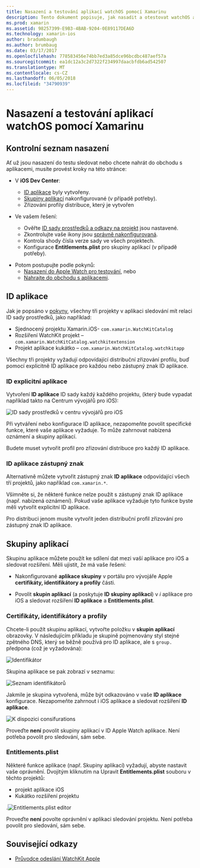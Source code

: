 ```yaml
---
title: Nasazení a testování aplikací watchOS pomocí Xamarinu
description: Tento dokument popisuje, jak nasadit a otestovat watchOS aplikace vytvořené s funkcí Xamarin. Ho kontrolní seznam nasazení poskytuje, popisuje explicitní a zástupný znak app ID a se podíváme na skupiny aplikací.
ms.prod: xamarin
ms.assetid: 98257399-E9B3-4BAB-9204-0E89117DEA6D
ms.technology: xamarin-ios
author: bradumbaugh
ms.author: brumbaug
ms.date: 03/17/2017
ms.openlocfilehash: 778583456e74bb7ed3a85dce96bcdbc487aef57a
ms.sourcegitcommit: ea1dc12a3c2d7322f234997daacbfdb6ad542507
ms.translationtype: MT
ms.contentlocale: cs-CZ
ms.lasthandoff: 06/05/2018
ms.locfileid: "34790939"
---
```

# <a name="deploying-and-testing-watchos-apps-with-xamarin"></a>Nasazení a testování aplikací watchOS pomocí Xamarinu

## <a name="deployment-checklist"></a>Kontrolní seznam nasazení

Ať už jsou nasazení do testu sledovat nebo chcete nahrát do obchodu s aplikacemi, musíte provést kroky na této stránce:

- V **iOS Dev Center**:
  - [ID aplikace](#App_IDs) byly vytvořeny.
  - [Skupiny aplikací](#App_Groups) nakonfigurované (v případě potřeby).
  - Zřizování profily distribuce, který je vytvořen

- Ve vašem řešení:

  - Ověřte [ID sady prostředků a odkazy na projekt](~/ios/watchos/get-started/installation.md) jsou nastavené.
  - Zkontrolujte vaše ikony jsou [správně nakonfigurovaná](~/ios/watchos/app-fundamentals/icons.md).
  - Kontrola shody čísla verze sady ve všech projektech.
  - Konfigurace **Entitlements.plist** pro skupiny aplikací (v případě potřeby).

* Potom postupujte podle pokynů:
  - [Nasazení do Apple Watch pro testování](~/ios/watchos/deploy-test/device.md), nebo
  - [Nahrajte do obchodu s aplikacemi](~/ios/watchos/deploy-test/appstore.md).

<a name="App_IDs"/>

## <a name="app-ids"></a>ID aplikace

Jak je popsáno v [pokyny](~/ios/watchos/get-started/installation.md), všechny tři projekty v aplikaci sledování mít relaci ID sady prostředků, jako například:

- Sjednocený projektu Xamarin.iOS- `com.xamarin.WatchKitCatalog`
- Rozšíření WatchKit projekt – `com.xamarin.WatchKitCatalog.watchkitextension`
- Projekt aplikace kukátko – `com.xamarin.WatchKitCatalog.watchkitapp`

Všechny tři projekty vyžadují odpovídající distribuční zřizování profilu, buď pomocí explicitně ID aplikace pro každou nebo zástupný znak ID aplikace.

### <a name="explicit-app-ids"></a>ID explicitní aplikace

Vytvoření **ID aplikace** ID sady každý každého projektu, (který bude vypadat například takto na Centrum vývojářů pro iOS):

![ID sady prostředků v centru vývojářů pro iOS](images/appids-specific-sml.png)

Při vytváření nebo konfigurace ID aplikace, nezapomeňte povolit specifické funkce, které vaše aplikace vyžaduje. To může zahrnovat nabízená oznámení a skupiny aplikací.

Budete muset vytvořit profil pro zřizování distribuce pro každý ID aplikace.

### <a name="wildcard-app-id"></a>ID aplikace zástupný znak

Alternativně můžete vytvořit zástupný znak **ID aplikace** odpovídající všech tří projektů, jako například `com.xamarin.*`.

Všimněte si, že některé funkce nelze použít s zástupný znak ID aplikace (např. nabízená oznámení). Pokud vaše aplikace vyžaduje tyto funkce byste měli vytvořit explicitní ID aplikace.

Pro distribuci jenom musíte vytvořit jeden distribuční profil zřizování pro zástupný znak ID aplikace.

<a name="App_Groups" />

## <a name="app-groups"></a>Skupiny aplikací

Skupinu aplikace můžete použít ke sdílení dat mezi vaší aplikace pro iOS a sledovat rozšíření. Měli ujistit, že má vaše řešení:

- Nakonfigurované **aplikace skupiny** v portálu pro vývojáře Apple **certifikáty, identifikátory a profily** části.

- Povolit **skupin aplikací** (a poskytuje **ID skupiny aplikací**) v *i* aplikace pro iOS a sledovat rozšíření **ID aplikace** a  **Entitlements.plist**.

### <a name="certificates-identifiers--profiles"></a>Certifikáty, identifikátory a profily

Chcete-li použít skupinu aplikací, vytvořte položku v **skupin aplikací** obrazovky. V následujícím příkladu je skupině pojmenovány styl stejné zpětného DNS, který se běžně používá pro ID aplikace, ale s `group.` předpona (což je vyžadována):

![Identifikátor](images/appgroups-new-sml.png)

Skupina aplikace se pak zobrazí v seznamu:

![Seznam identifikátorů](images/appgroups-setup-sml.png)

Jakmile je skupina vytvořená, může být odkazováno v vaše **ID aplikace** konfigurace. Nezapomeňte zahrnout i iOS aplikace a sledovat rozšíření **ID aplikace**.

![K dispozici consifurations](images/appgroups-sml.png)

Proveďte **není** povolit skupiny aplikací v ID Apple Watch aplikace. Není potřeba povolit pro sledování, sám sebe.

### <a name="entitlementsplist"></a>Entitlements.plist

Některé funkce aplikace (např. Skupiny aplikací) vyžadují, abyste nastavit vaše oprávnění.
Dvojitým kliknutím na Upravit **Entitlements.plist** souboru v těchto projektů:

- projekt aplikace iOS
- Kukátko rozšíření projektu

.![Entitlements.plist editor](images/entitlements-plist-sml.png)

Proveďte **není** povolte oprávnění v aplikaci sledování projektu. Není potřeba povolit pro sledování, sám sebe.

## <a name="related-links"></a>Související odkazy

- [Průvodce odeslání WatchKit Apple](https://developer.apple.com/app-store/watch/)

